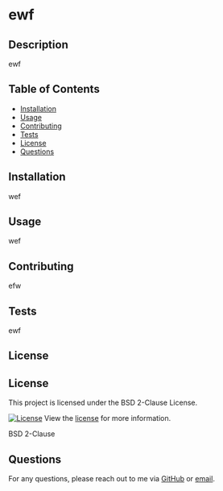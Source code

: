 
# ewf

## Description

ewf

## Table of Contents
- [Installation](#installation)
- [Usage](#usage)
- [Contributing](#contributing)
- [Tests](#tests)
- [License](#license)
- [Questions](#questions)

## Installation

wef

## Usage

wef

## Contributing

efw

## Tests

ewf

## License


## License

This project is licensed under the BSD 2-Clause License.

[![License](https://img.shields.io/badge/License-BSD-2-Clause-brightgreen.svg)](https://opensource.org/licenses/BSD-2-Clause)
View the [license](https://opensource.org/licenses/BSD%202-Clause) for more information.


BSD 2-Clause

## Questions

For any questions, please reach out to me via [GitHub](https://github.com/wef) or [email](mailto:wef).
